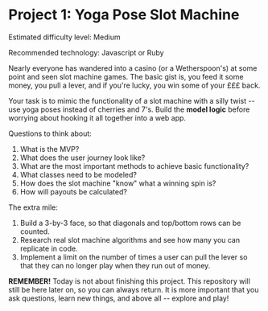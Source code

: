 # Project 1: Yoga Pose Slot Machine

Estimated difficulty level: Medium

Recommended technology: Javascript or Ruby

Nearly everyone has wandered into a casino (or a Wetherspoon's) at some point and seen slot machine games. The basic gist is, you feed it some money, you pull a lever, and if you're lucky, you win some of your £££ back.

Your task is to mimic the functionality of a slot machine with a silly twist -- use yoga poses instead of cherries and 7's. Build the **model logic** before worrying about hooking it all together into a web app.

Questions to think about:

1. What is the MVP?
2. What does the user journey look like?
3. What are the most important methods to achieve basic functionality?
4. What classes need to be modeled?
5. How does the slot machine "know" what a winning spin is?
6. How will payouts be calculated?

The extra mile:

1. Build a 3-by-3 face, so that diagonals and top/bottom rows can be counted.
2. Research real slot machine algorithms and see how many you can replicate in code.
3. Implement a limit on the number of times a user can pull the lever so that they can no longer play when they run out of money.

**REMEMBER!** Today is not about finishing this project. This repository will still be here later on, so you can always return. It is more important that you ask questions, learn new things, and above all -- explore and play!
